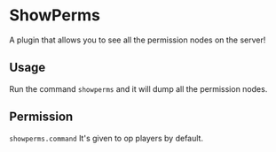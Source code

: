 # ShowPerms
A plugin that allows you to see all the permission nodes on the server!

## Usage
Run the command `showperms` and it will dump all the permission nodes.
## Permission
`showperms.command` It's given to op players by default.
